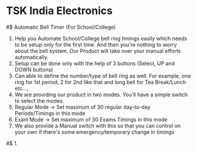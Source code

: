 # TSK India Electronics

#$ Automatic Bell Timer (For School/College)
1. Help you Automate School/College bell ring timings easily which needs to be setup only for the first time. And then you're nothing to worry about the bell system. Our Product will take over your manual efforts automatically.
2. Setup can be done only with the help of 3 buttons (Select, UP and DOWN buttons)
3. Can able to define the number/type of bell ring as well. For example, one ring for 1st period, 2 for 2nd like that and long bell for Tea Break/Lunch etc...,
4. We are providing our product in two modes. You'll have a simple switch to select the modes.
  1. Regular Mode -> Set maximum of 30 regular day-to-day Periods/Timings in this mode
  2. Exam Mode -> Set maximum of 30 Exams Timings in this mode
5. We also provide a Manual switch with this so that you can control on your own if there's some emergency/temporary change in timings

#$ 
1. 

